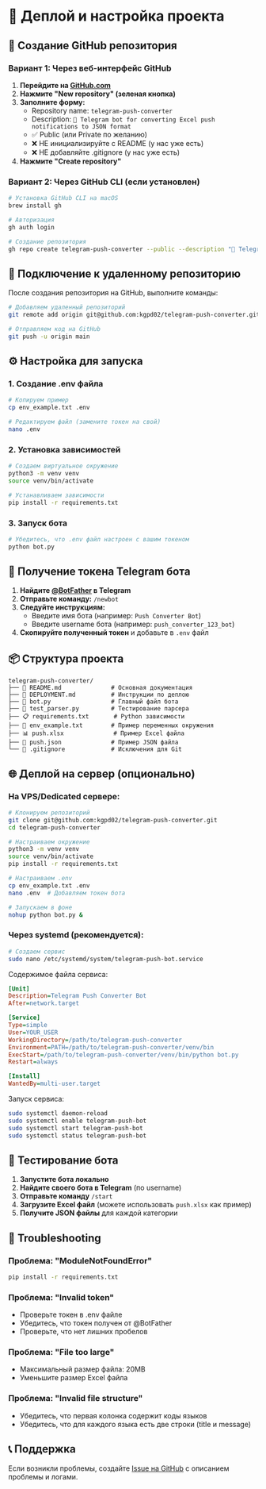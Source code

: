 # 🚀 Деплой и настройка проекта

## 📁 Создание GitHub репозитория

### Вариант 1: Через веб-интерфейс GitHub

1. **Перейдите на [GitHub.com](https://github.com)**
2. **Нажмите "New repository" (зеленая кнопка)**
3. **Заполните форму:**
   - Repository name: `telegram-push-converter`
   - Description: `🤖 Telegram bot for converting Excel push notifications to JSON format`
   - ✅ Public (или Private по желанию)
   - ❌ НЕ инициализируйте с README (у нас уже есть)
   - ❌ НЕ добавляйте .gitignore (у нас уже есть)
4. **Нажмите "Create repository"**

### Вариант 2: Через GitHub CLI (если установлен)

```bash
# Установка GitHub CLI на macOS
brew install gh

# Авторизация
gh auth login

# Создание репозитория
gh repo create telegram-push-converter --public --description "🤖 Telegram bot for converting Excel push notifications to JSON format"
```

## 🔗 Подключение к удаленному репозиторию

После создания репозитория на GitHub, выполните команды:

```bash
# Добавляем удаленный репозиторий
git remote add origin git@github.com:kgpd02/telegram-push-converter.git

# Отправляем код на GitHub
git push -u origin main
```

## ⚙️ Настройка для запуска

### 1. Создание .env файла

```bash
# Копируем пример
cp env_example.txt .env

# Редактируем файл (замените токен на свой)
nano .env
```

### 2. Установка зависимостей

```bash
# Создаем виртуальное окружение
python3 -m venv venv
source venv/bin/activate

# Устанавливаем зависимости
pip install -r requirements.txt
```

### 3. Запуск бота

```bash
# Убедитесь, что .env файл настроен с вашим токеном
python bot.py
```

## 🔐 Получение токена Telegram бота

1. **Найдите [@BotFather](https://t.me/BotFather) в Telegram**
2. **Отправьте команду:** `/newbot`
3. **Следуйте инструкциям:**
   - Введите имя бота (например: `Push Converter Bot`)
   - Введите username бота (например: `push_converter_123_bot`)
4. **Скопируйте полученный токен** и добавьте в `.env` файл

## 📦 Структура проекта

```
telegram-push-converter/
├── 📄 README.md              # Основная документация
├── 📄 DEPLOYMENT.md          # Инструкции по деплою
├── 🤖 bot.py                 # Главный файл бота
├── 🧪 test_parser.py         # Тестирование парсера
├── 📋 requirements.txt       # Python зависимости
├── 🔧 env_example.txt        # Пример переменных окружения
├── 📊 push.xlsx              # Пример Excel файла
├── 📄 push.json              # Пример JSON файла
└── 🚫 .gitignore             # Исключения для Git
```

## 🌐 Деплой на сервер (опционально)

### На VPS/Dedicated сервере:

```bash
# Клонируем репозиторий
git clone git@github.com:kgpd02/telegram-push-converter.git
cd telegram-push-converter

# Настраиваем окружение
python3 -m venv venv
source venv/bin/activate
pip install -r requirements.txt

# Настраиваем .env
cp env_example.txt .env
nano .env  # Добавляем токен бота

# Запускаем в фоне
nohup python bot.py &
```

### Через systemd (рекомендуется):

```bash
# Создаем сервис
sudo nano /etc/systemd/system/telegram-push-bot.service
```

Содержимое файла сервиса:

```ini
[Unit]
Description=Telegram Push Converter Bot
After=network.target

[Service]
Type=simple
User=YOUR_USER
WorkingDirectory=/path/to/telegram-push-converter
Environment=PATH=/path/to/telegram-push-converter/venv/bin
ExecStart=/path/to/telegram-push-converter/venv/bin/python bot.py
Restart=always

[Install]
WantedBy=multi-user.target
```

Запуск сервиса:

```bash
sudo systemctl daemon-reload
sudo systemctl enable telegram-push-bot
sudo systemctl start telegram-push-bot
sudo systemctl status telegram-push-bot
```

## 📱 Тестирование бота

1. **Запустите бота локально**
2. **Найдите своего бота в Telegram** (по username)
3. **Отправьте команду** `/start`
4. **Загрузите Excel файл** (можете использовать `push.xlsx` как пример)
5. **Получите JSON файлы** для каждой категории

## 🔧 Troubleshooting

### Проблема: "ModuleNotFoundError"
```bash
pip install -r requirements.txt
```

### Проблема: "Invalid token"
- Проверьте токен в .env файле
- Убедитесь, что токен получен от @BotFather
- Проверьте, что нет лишних пробелов

### Проблема: "File too large"
- Максимальный размер файла: 20MB
- Уменьшите размер Excel файла

### Проблема: "Invalid file structure"
- Убедитесь, что первая колонка содержит коды языков
- Убедитесь, что для каждого языка есть две строки (title и message)

## 📞 Поддержка

Если возникли проблемы, создайте [Issue на GitHub](https://github.com/kgpd02/telegram-push-converter/issues) с описанием проблемы и логами.
